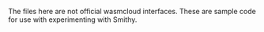 The files here are not official wasmcloud interfaces. These are sample code
for use with experimenting with Smithy.
